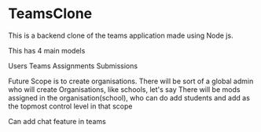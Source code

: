 # TeamsClone
This is a backend clone of  the teams application made using Node js.

This has 4 main models

Users
Teams
Assignments
Submissions


Future Scope is to create organisations.
There will be sort of a global admin who will create Organisations, like schools, let's say
There will be mods assigned in the organisation(school), who can do add students and add as the topmost control level in that scope

Can add chat feature in teams
